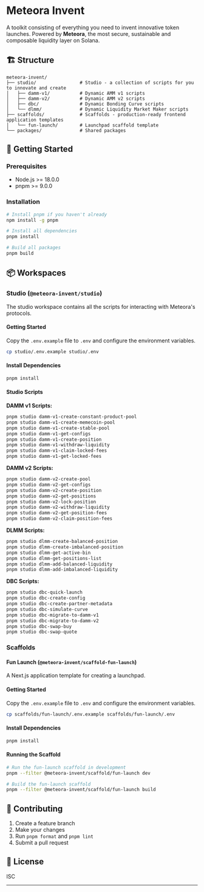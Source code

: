 # Meteora Invent

A toolkit consisting of everything you need to invent innovative token launches. Powered by
**Meteora**, the most secure, sustainable and composable liquidity layer on Solana.

## 🏗️ Structure

```
meteora-invent/
├── studio/                # Studio - a collection of scripts for you to innovate and create
│   ├── damm-v1/           # Dynamic AMM v1 scripts
│   ├── damm-v2/           # Dynamic AMM v2 scripts
│   ├── dbc/               # Dynamic Bonding Curve scripts
│   └── dlmm/              # Dynamic Liquidity Market Maker scripts
├── scaffolds/             # Scaffolds - production-ready frontend application templates
│   └── fun-launch/        # Launchpad scaffold template
└── packages/              # Shared packages
```

## 🚀 Getting Started

### Prerequisites

- Node.js >= 18.0.0
- pnpm >= 9.0.0

### Installation

```bash
# Install pnpm if you haven't already
npm install -g pnpm

# Install all dependencies
pnpm install

# Build all packages
pnpm build
```

## 📦 Workspaces

### Studio (`@meteora-invent/studio`)

The studio workspace contains all the scripts for interacting with Meteora's protocols.

#### Getting Started

Copy the `.env.example` file to `.env` and configure the environment variables.

```bash
cp studio/.env.example studio/.env
```

#### Install Dependencies

```bash
pnpm install
```

#### Studio Scripts

**DAMM v1 Scripts:**

```bash
pnpm studio damm-v1-create-constant-product-pool
pnpm studio damm-v1-create-memecoin-pool
pnpm studio damm-v1-create-stable-pool
pnpm studio damm-v1-get-configs
pnpm studio damm-v1-create-position
pnpm studio damm-v1-withdraw-liquidity
pnpm studio damm-v1-claim-locked-fees
pnpm studio damm-v1-get-locked-fees
```

**DAMM v2 Scripts:**

```bash
pnpm studio damm-v2-create-pool
pnpm studio damm-v2-get-configs
pnpm studio damm-v2-create-position
pnpm studio damm-v2-get-positions
pnpm studio damm-v2-lock-position
pnpm studio damm-v2-withdraw-liquidity
pnpm studio damm-v2-get-position-fees
pnpm studio damm-v2-claim-position-fees
```

**DLMM Scripts:**

```bash
pnpm studio dlmm-create-balanced-position
pnpm studio dlmm-create-imbalanced-position
pnpm studio dlmm-get-active-bin
pnpm studio dlmm-get-positions-list
pnpm studio dlmm-add-balanced-liquidity
pnpm studio dlmm-add-imbalanced-liquidity
```

**DBC Scripts:**

```bash
pnpm studio dbc-quick-launch
pnpm studio dbc-create-config
pnpm studio dbc-create-partner-metadata
pnpm studio dbc-simulate-curve
pnpm studio dbc-migrate-to-damm-v1
pnpm studio dbc-migrate-to-damm-v2
pnpm studio dbc-swap-buy
pnpm studio dbc-swap-quote
```

### Scaffolds

#### Fun Launch (`@meteora-invent/scaffold-fun-launch`)

A Next.js application template for creating a launchpad.

#### Getting Started

Copy the `.env.example` file to `.env` and configure the environment variables.

```bash
cp scaffolds/fun-launch/.env.example scaffolds/fun-launch/.env
```

#### Install Dependencies

```bash
pnpm install
```

#### Running the Scaffold

```bash
# Run the fun-launch scaffold in development
pnpm --filter @meteora-invent/scaffold/fun-launch dev

# Build the fun-launch scaffold
pnpm --filter @meteora-invent/scaffold/fun-launch build
```

## 🤝 Contributing

1. Create a feature branch
2. Make your changes
3. Run `pnpm format` and `pnpm lint`
4. Submit a pull request

## 📄 License

ISC

---
